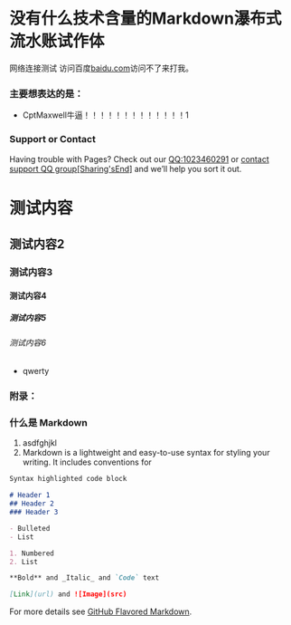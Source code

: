 # 没有什么技术含量的Markdown瀑布式流水账试作体

网络连接测试
访问百度[baidu.com](https://www.baidu.com)访问不了来打我。

### 主要想表达的是：

- CptMaxwell牛逼！！！！！！！！！！！！！1

### Support or Contact

Having trouble with Pages? Check out our [QQ:1023460291](https://qm.qq.com/cgi-bin/qm/qr?k=W5r1vAj19XCR-weGaFsOWJfxe9Co32Sg&noverify=0) or [contact support QQ group[Sharing'sEnd]](https://jq.qq.com/?_wv=1027&k=eYUOp8ZW) and we’ll help you sort it out.

# 测试内容
## 测试内容2
### 测试内容3
#### 测试内容4
##### 测试内容5
###### 测试内容6
- qwerty

### 附录：

### 什么是 Markdown

1. asdfghjkl
2. Markdown is a lightweight and easy-to-use syntax for styling your writing. It includes conventions for

```markdown
Syntax highlighted code block

# Header 1
## Header 2
### Header 3

- Bulleted
- List

1. Numbered
2. List

**Bold** and _Italic_ and `Code` text

[Link](url) and ![Image](src)
```

For more details see [GitHub Flavored Markdown](https://guides.github.com/features/mastering-markdown/).
